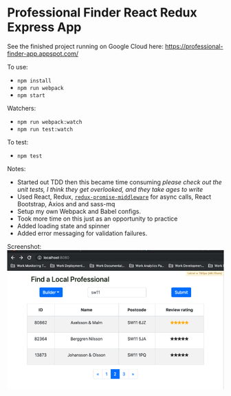 # Professional Finder React Redux Express App

See the finished project running on Google Cloud here: https://professional-finder-app.appspot.com/

To use:
- `npm install`
- `npm run webpack`
- `npm start`

Watchers:
- `npm run webpack:watch`
- `npm run test:watch`

To test:
- `npm test`

Notes:
- Started out TDD then this became time consuming *please check out the unit tests, I think they get overlooked, and they take ages to write*
- Used React, Redux, [`redux-promise-middleware`](https://github.com/pburtchaell/redux-promise-middleware) for async calls, React Bootstrap, Axios and and sass-mq
- Setup my own Webpack and Babel configs.
- Took more time on this just as an opportunity to practice
- Added loading state and spinner
- Added error messaging for validation failures.

Screenshot:
![Example Search Results](example_results.png)
